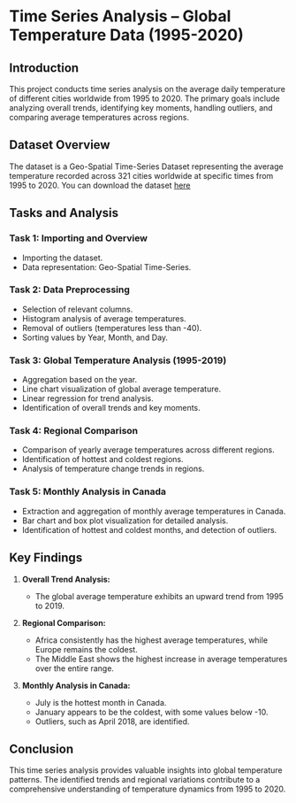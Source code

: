 # Time Series Analysis – Global Temperature Data (1995-2020)

## Introduction

This project conducts time series analysis on the average daily temperature of different cities worldwide from 1995 to 2020. The primary goals include analyzing overall trends, identifying key moments, handling outliers, and comparing average temperatures across regions.

## Dataset Overview

The dataset is a Geo-Spatial Time-Series Dataset representing the average temperature recorded across 321 cities worldwide at specific times from 1995 to 2020. You can download the dataset [here](https://www.dropbox.com/scl/fi/x0wdlwbf8bi3vxk6wzk73/dataset.csv?rlkey=yqley7ssyvt6ws4p2y5ev5hcl&dl=0)

## Tasks and Analysis

### Task 1: Importing and Overview
- Importing the dataset.
- Data representation: Geo-Spatial Time-Series.

### Task 2: Data Preprocessing
- Selection of relevant columns.
- Histogram analysis of average temperatures.
- Removal of outliers (temperatures less than -40).
- Sorting values by Year, Month, and Day.

### Task 3: Global Temperature Analysis (1995-2019)
- Aggregation based on the year.
- Line chart visualization of global average temperature.
- Linear regression for trend analysis.
- Identification of overall trends and key moments.

### Task 4: Regional Comparison
- Comparison of yearly average temperatures across different regions.
- Identification of hottest and coldest regions.
- Analysis of temperature change trends in regions.

### Task 5: Monthly Analysis in Canada
- Extraction and aggregation of monthly average temperatures in Canada.
- Bar chart and box plot visualization for detailed analysis.
- Identification of hottest and coldest months, and detection of outliers.

## Key Findings

1. **Overall Trend Analysis:**
   - The global average temperature exhibits an upward trend from 1995 to 2019.

2. **Regional Comparison:**
   - Africa consistently has the highest average temperatures, while Europe remains the coldest.
   - The Middle East shows the highest increase in average temperatures over the entire range.

3. **Monthly Analysis in Canada:**
   - July is the hottest month in Canada.
   - January appears to be the coldest, with some values below -10.
   - Outliers, such as April 2018, are identified.

## Conclusion

This time series analysis provides valuable insights into global temperature patterns. The identified trends and regional variations contribute to a comprehensive understanding of temperature dynamics from 1995 to 2020.